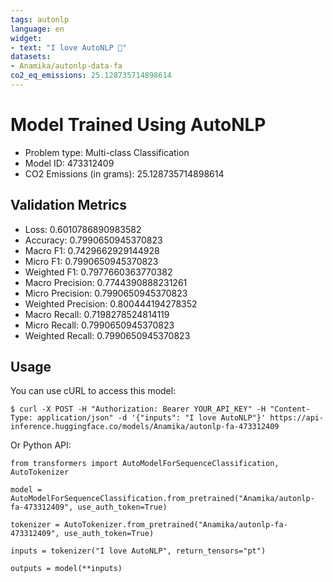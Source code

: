 ```yaml
---
tags: autonlp
language: en
widget:
- text: "I love AutoNLP 🤗"
datasets:
- Anamika/autonlp-data-fa
co2_eq_emissions: 25.128735714898614
---
```


# Model Trained Using AutoNLP

- Problem type: Multi-class Classification
- Model ID: 473312409
- CO2 Emissions (in grams): 25.128735714898614

## Validation Metrics

- Loss: 0.6010786890983582
- Accuracy: 0.7990650945370823
- Macro F1: 0.7429662929144928
- Micro F1: 0.7990650945370823
- Weighted F1: 0.7977660363770382
- Macro Precision: 0.7744390888231261
- Micro Precision: 0.7990650945370823
- Weighted Precision: 0.800444194278352
- Macro Recall: 0.7198278524814119
- Micro Recall: 0.7990650945370823
- Weighted Recall: 0.7990650945370823


## Usage

You can use cURL to access this model:

```
$ curl -X POST -H "Authorization: Bearer YOUR_API_KEY" -H "Content-Type: application/json" -d '{"inputs": "I love AutoNLP"}' https://api-inference.huggingface.co/models/Anamika/autonlp-fa-473312409
```

Or Python API:

```
from transformers import AutoModelForSequenceClassification, AutoTokenizer

model = AutoModelForSequenceClassification.from_pretrained("Anamika/autonlp-fa-473312409", use_auth_token=True)

tokenizer = AutoTokenizer.from_pretrained("Anamika/autonlp-fa-473312409", use_auth_token=True)

inputs = tokenizer("I love AutoNLP", return_tensors="pt")

outputs = model(**inputs)
```